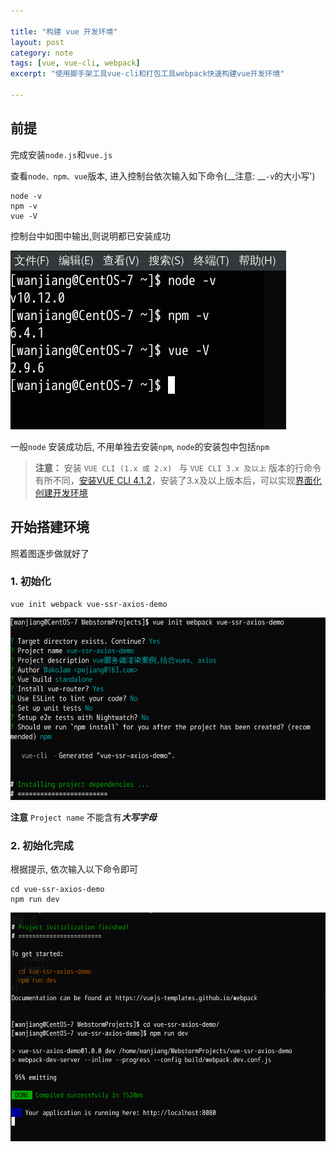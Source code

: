 ```yaml
---

title: "构建 vue 开发环境"
layout: post
category: note
tags: [vue, vue-cli, webpack]
excerpt: "使用脚手架工具vue-cli和打包工具webpack快速构建vue开发环境"

---
```


## 前提

完成安装`node.js`和`vue.js`

查看`node、npm、vue`版本, 进入控制台依次输入如下命令(__注意: __`-v`的大小写')

```
node -v
npm -v 
vue -V
```

控制台中如图中输出,则说明都已安装成功

![Alt text](/images/posts/201808/lALPDgQ9qcjVdajNAR7NAbk_441_286.png)

一般`node` 安装成功后, 不用单独去安装`npm`,  `node`的安装包中包括`npm`

> __注意：__ 安装 `VUE CLI (1.x 或 2.x) ` 与 `VUE CLI 3.x 及以上` 版本的行命令有所不同，[安装VUE CLI 4.1.2](http://peiwanjiang.com/note/2020/01/18/CentOS7系统-安装VUE_CLI_3.x/ "安装VUECLI 4.1.2")，安装了3.x及以上版本后，可以实现[界面化创建开发环境](http://peiwanjiang.com/note/2019/05/29/搭建VUE开发环境(@vue-cli_3.x)/ "界面化创建开发环境")

## 开始搭建环境

照着图逐步做就好了

### 1. 初始化

```
vue init webpack vue-ssr-axios-demo
```

![Alt text](/images/posts/201808/lALPDgQ9qae_wuPNAhjNA5w_924_536.png)

__注意__  `Project name` 不能含有***大写字母***

### 2. 初始化完成

根据提示, 依次输入以下命令即可

```
cd vue-ssr-axios-demo
npm run dev
```

![Alt text](/images/posts/201808/lALPDgQ9qafCl_DNAtXNA-g_1000_725.png)
